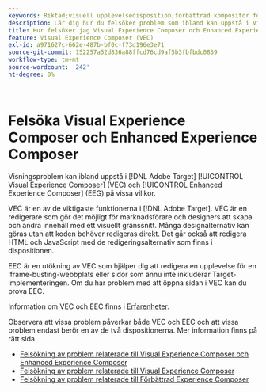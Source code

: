 ```yaml
---
keywords: Riktad;visuell upplevelsedisposition;förbättrad kompositör för visuell upplevelse;vec;felsök kompositör för visuell upplevelse;felsökning;eec;förbättrad upplevelsedisposition;tls;tls 1.2
description: Lär dig hur du felsöker problem som ibland kan uppstå i Visual Experience Composer (VEC) och Enhanced Experience Composer (EEC) under vissa förhållanden.
title: Hur felsöker jag Visual Experience Composer och Enhanced Experience Composer?
feature: Visual Experience Composer (VEC)
exl-id: a971627c-662e-487b-bf0c-f73d196e3e71
source-git-commit: 152257a52d836a88ffcd76cd9af5b3fbfbdc0839
workflow-type: tm+mt
source-wordcount: '242'
ht-degree: 0%

---
```


# Felsöka Visual Experience Composer och Enhanced Experience Composer

Visningsproblem kan ibland uppstå i [!DNL Adobe Target] [!UICONTROL Visual Experience Composer] (VEC) och [!UICONTROL Enhanced Experience Composer] (EEG) på vissa villkor.

VEC är en av de viktigaste funktionerna i [!DNL Adobe Target]. VEC är en redigerare som gör det möjligt för marknadsförare och designers att skapa och ändra innehåll med ett visuellt gränssnitt. Många designalternativ kan göras utan att koden behöver redigeras direkt. Det går också att redigera HTML och JavaScript med de redigeringsalternativ som finns i dispositionen.

EEC är en utökning av VEC som hjälper dig att redigera en upplevelse för en iframe-busting-webbplats eller sidor som ännu inte inkluderar Target-implementeringen. Om du har problem med att öppna sidan i VEC kan du prova EEC.

Information om VEC och EEC finns i [Erfarenheter](/help/main/c-experiences/experiences.md#concept_A2E10F6AFB3D4AEAB6951EE14688848D).

Observera att vissa problem påverkar både VEC och EEC och att vissa problem endast berör en av de två dispositionerna. Mer information finns på rätt sida.

* [Felsökning av problem relaterade till Visual Experience Composer och Enhanced Experience Composer](/help/main/c-experiences/c-visual-experience-composer/r-troubleshoot-composer/issues-related-to-the-visual-experience-composer-vec-and-enhanced-experience-composer-eec.md)
* [Felsökning av problem relaterade till Visual Experience Composer](/help/main/c-experiences/c-visual-experience-composer/r-troubleshoot-composer/troubleshooting-issues-related-to-the-visual-experience-composer-vec.md)
* [Felsökning av problem relaterade till Förbättrad Experience Composer](/help/main/c-experiences/c-visual-experience-composer/r-troubleshoot-composer/troubleshooting-issues-related-to-the-enhanced-experience-composer-eec.md)
